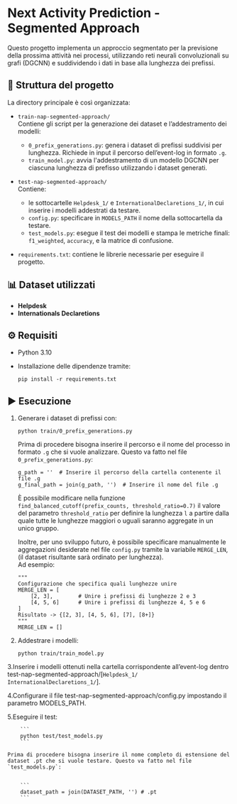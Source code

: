 # Next Activity Prediction - Segmented Approach

Questo progetto implementa un approccio segmentato per la previsione della prossima attività nei processi, utilizzando reti neurali convoluzionali su grafi (DGCNN) e suddividendo i dati in base alla lunghezza dei prefissi.

## 📁 Struttura del progetto

La directory principale è così organizzata:

- `train-nap-segmented-approach/`  
  Contiene gli script per la generazione dei dataset e l’addestramento dei modelli:
  - `0_prefix_generations.py`: genera i dataset di prefissi suddivisi per lunghezza. Richiede in input il percorso dell’event-log in formato `.g`.
  - `train_model.py`: avvia l'addestramento di un modello DGCNN per ciascuna lunghezza di prefisso utilizzando i dataset generati.

- `test-nap-segmented-approach/`  
  Contiene:
  - le sottocartelle `Helpdesk_1/` e `InternationalDeclaretions_1/`, in cui inserire i modelli addestrati da testare.
  - `config.py`: specificare in `MODELS_PATH` il nome della sottocartella da testare.
  - `test_models.py`: esegue il test dei modelli e stampa le metriche finali: `f1_weighted`, `accuracy`, e la matrice di confusione.

- `requirements.txt`: contiene le librerie necessarie per eseguire il progetto.

## 📊 Dataset utilizzati

- **Helpdesk**
- **Internationals Declaretions**

## ⚙️ Requisiti

- Python 3.10  
- Installazione delle dipendenze tramite:

    ```
    pip install -r requirements.txt
    ```
    
## ▶️ Esecuzione

1. Generare i dataset di prefissi con:

    ```
    python train/0_prefix_generations.py
    ```
    
    Prima di procedere bisogna inserire il percorso e il nome del processo in formato `.g` che si vuole analizzare. Questo va fatto nel file `0_prefix_generations.py`:

      ```
      g_path = ''  # Inserire il percorso della cartella contenente il file .g
      g_final_path = join(g_path, '')  # Inserire il nome del file .g
      ```
    È possibile modificare nella funzione `find_balanced_cutoff(prefix_counts, threshold_ratio=0.7)` il valore del parametro `threshold_ratio` per definire la lunghezza `l` a partire dalla quale tutte le lunghezze maggiori o uguali saranno aggregate in un unico gruppo.
  
    Inoltre, per uno sviluppo futuro, è possibile specificare manualmente le aggregazioni desiderate nel file `config.py` tramite la variabile `MERGE_LEN`, (il dataset    risultante sarà ordinato per lunghezza).  
    Ad esempio:
  
      ```
      """
      Configurazione che specifica quali lunghezze unire
      MERGE_LEN = [
          [2, 3],        # Unire i prefissi di lunghezze 2 e 3
          [4, 5, 6]      # Unire i prefissi di lunghezze 4, 5 e 6
      ]
      Risultato -> {[2, 3], [4, 5, 6], [7], [8+]}
      """
      MERGE_LEN = []
      ```

  2. Addestrare i modelli:

      ```
      python train/train_model.py
      ```
    

  3.Inserire i modelli ottenuti nella cartella corrispondente all’event-log dentro test-nap-segmented-approach/[`Helpdesk_1/` `InternationalDeclaretions_1/`].
  
  
  4.Configurare il file test-nap-segmented-approach/config.py impostando il parametro MODELS_PATH.
  
  
  5.Eseguire il test:

        ```
        python test/test_models.py
        ```
  
    Prima di procedere bisogna inserire il nome completo di estensione del dataset .pt che si vuole testare. Questo va fatto nel file `test_models.py`:

  
        ```
        dataset_path = join(DATASET_PATH, '') # .pt
        ```

